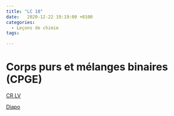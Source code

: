 ```yaml
---
title: "LC 18"
date:   2020-12-22 19:19:00 +0100
categories:
  - Leçons de chimie
tags:

---
```

# Corps purs et mélanges binaires (CPGE)

[CR LV](/assets/pdf/LC18.pdf)

<object class="pdf fitvidsignore" data="/assets/pdf/LC18.pdf" type="application/pdf"></object>

<a href="/assets/pptx/LC18.pptx" download>Diapo</a>

